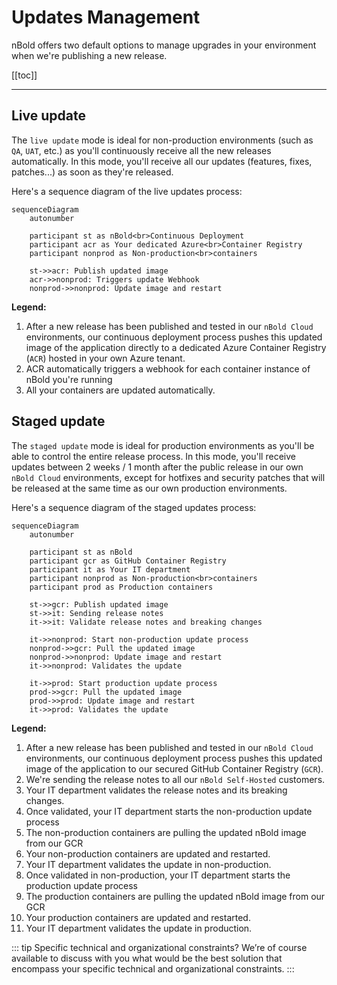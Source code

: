 # Updates Management

nBold offers two default options to manage upgrades in your environment when we're publishing a new release.

[[toc]]

---

## Live update
The `live update` mode is ideal for non-production environments (such as `QA`, `UAT`, etc.) as you'll continuously receive all the new releases automatically.
In this mode, you'll receive all our updates (features, fixes, patches...) as soon as they're released.

Here's a sequence diagram of the live updates process:

```mermaid
sequenceDiagram
    autonumber

    participant st as nBold<br>Continuous Deployment
    participant acr as Your dedicated Azure<br>Container Registry
    participant nonprod as Non-production<br>containers
    
    st->>acr: Publish updated image
    acr->>nonprod: Triggers update Webhook
    nonprod->>nonprod: Update image and restart
```

**Legend:**
1. After a new release has been published and tested in our `nBold Cloud` environments, our continuous deployment process pushes this updated image of the application directly to a dedicated Azure Container Registry (`ACR`) hosted in your own Azure tenant.
2. ACR automatically triggers a webhook for each container instance of nBold you're running
3. All your containers are updated automatically.

## Staged update
The `staged update` mode is ideal for production environments as you'll be able to control the entire release process.
In this mode, you'll receive updates between 2 weeks / 1 month after the public release in our own `nBold Cloud` environments, except for hotfixes and security patches that will be released at the same time as our own production environments.

Here's a sequence diagram of the staged updates process:

```mermaid
sequenceDiagram
    autonumber
    
    participant st as nBold
    participant gcr as GitHub Container Registry
    participant it as Your IT department
    participant nonprod as Non-production<br>containers
    participant prod as Production containers
    
    st->>gcr: Publish updated image
    st->>it: Sending release notes
    it->>it: Validate release notes and breaking changes
    
    it->>nonprod: Start non-production update process
    nonprod->>gcr: Pull the updated image
    nonprod->>nonprod: Update image and restart
    it->>nonprod: Validates the update

    it->>prod: Start production update process
    prod->>gcr: Pull the updated image
    prod->>prod: Update image and restart
    it->>prod: Validates the update

```

**Legend:**
1. After a new release has been published and tested in our `nBold Cloud` environments, our continuous deployment process pushes this updated image of the application to our secured GitHub Container Registry (`GCR`).
2. We're sending the release notes to all our `nBold Self-Hosted` customers.
3. Your IT department validates the release notes and its breaking changes.
4. Once validated, your IT department starts the non-production update process
5. The non-production containers are pulling the updated nBold image from our GCR
6. Your non-production containers are updated and restarted.
7. Your IT department validates the update in non-production.
8. Once validated in non-production, your IT department starts the production update process
9. The production containers are pulling the updated nBold image from our GCR
10. Your production containers are updated and restarted.
11. Your IT department validates the update in production.

::: tip Specific technical and organizational constraints?
We’re of course available to discuss with you what would be the best solution that encompass your specific technical and organizational constraints.
:::
